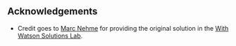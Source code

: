 ## Acknowledgements

* Credit goes to [Marc Nehme](https://github.com/mjnehme) for providing the original solution in the [With Watson Solutions Lab](https://github.com/with-watson).

